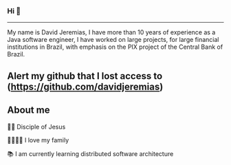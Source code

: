 ### Hi 👋
______________________________________________________________________________________

My name is David Jeremias, I have more than 10 years of experience as a Java software engineer, I have worked on large projects, for large financial institutions in Brazil, with emphasis on the PIX project of the Central Bank of Brazil.

## Alert my github that I lost access to (https://github.com/davidjeremias)

## About me

🙌🏻 Disciple of Jesus

👨‍👩‍👧‍👦 I love my family

📚 I am currently learning distributed software architecture

